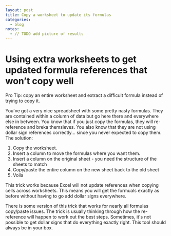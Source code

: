 ```yaml
---
layout: post
title: Copy a worksheet to update its formulas
categories:
  - blog
notes:
  - // TODO add picture of results
---
```


# Using extra worksheets to get updated formula references that won’t copy well

Pro Tip: copy an entire worksheet and extract a difficult formula instead of trying to copy it.

You've got a very nice spreadsheet with some pretty nasty formulas. They are contained within a column of data but go here there and everywhere else in between. You know that if you just copy the formulas, they will re-reference and breka themsleves. You also know that they are not using dollar sign references correctly... since you never expected to copy them. The solution:

1. Copy the worksheet.
2. Insert a column to move the formulas where you want them.
3. Insert a column on the original sheet - you need the structure of the sheets to match
4. Copy/paste the entire column on the new sheet back to the old sheet
5. Voila

This trick works because Excel will not update references when copying cells across worksheets. This means you will get the formuals exactly as before without having to go add dollar signs everywhere.

There is some version of this trick that works for nearly all formulas copy/paste issues. The trick is usually thinking through how the re-reference will happen to work out the best steps. Sometimes, it's not possible to get dollar signs that do everything exactly right. This tool should always be in your box.
